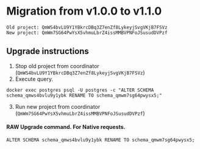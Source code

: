 # Migration from v1.0.0 to v1.1.0
```
Old project: QmWS4bvLU9Y1YBkrcDBq3Z7enZf8LykeyjSvgVKjB7FSVz
New project: QmWm7SG64PwYsX5vhmuLbrZ4issMMBVPNFoJSusudDVPzf
```


## Upgrade instructions
 1) Stop old project from coordinator (`QmWS4bvLU9Y1YBkrcDBq3Z7enZf8LykeyjSvgVKjB7FSVz`)
 2) Execute query.

```
docker exec postgres psql -U postgres -c "ALTER SCHEMA schema_qmws4bvlu9y1ybk RENAME TO schema_qmwm7sg64pwysx5;"
```
 3) Run new project from coordinator (`QmWm7SG64PwYsX5vhmuLbrZ4issMMBVPNFoJSusudDVPzf`)

#### RAW Upgrade command. For Native requests.
`ALTER SCHEMA schema_qmws4bvlu9y1ybk RENAME TO schema_qmwm7sg64pwysx5;`
